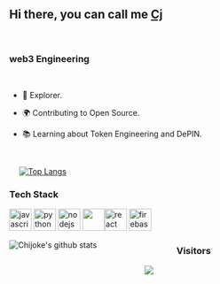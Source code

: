 ## Hi there, you can call me [Cj](https://github.com/0xChijioke)


<!-- [<img src='media/icons8-github.svg' alt='github' height='40'>](https://github.com/0xChijioke)     -->
<!-- [<img src='media/icons8-linkedin.svg' alt='linkedin' height='40'>](https://www.linkedin.com/in/chijioke-ogbuanya/)   -->
<!-- [<img src='media/icons8-twitter-circled.svg' alt='twitter' height='40'>](https://twitter.com/0xChijioke)  [<img src='media/icons8-medium-new.svg' alt='medium' height='40'>](https://medium.com/@engrgord) -->
<br />
<!-- <img alt="Chijioke Ogbuanya" align="right" src="https://raw.github.com/0xChijoke/0xChijoke/master/pngwing.com.png" width="400px"/> -->
<h3><strong>web3 Engineering</strong></h3>
<br/>

- 🔭 Explorer.

- 🌍 Contributing to Open Source.

- 📚 Learning about Token Engineering and DePIN.

<br/>

<a href='https://github.com/pricing'></a> 
[![Top Langs](https://github-readme-stats.vercel.app/api/top-langs/?username=0xChijioke&layout=compact&theme=github_dark&count_private=true)](https://github.com/0xChijioke/github-readme-stats)

<h3>Tech Stack</h3>
<p align="left">
 <img src="https://img.icons8.com/color/48/000000/javascript.png" alt="javascript" width="40" height="40"/> <img src="https://img.icons8.com/ultraviolet/40/000000/react.png" alt="python" width="40" height="40"/> 
 <img src="https://img.icons8.com/color/48/000000/nodejs.png" width="40" height="40" alt="nodejs" /> <img src="https://img.icons8.com/color/48/000000/mongodb.png" width="40" height="40" /><img src="https://img.icons8.com/color/40/000000/python.png" alt="react" width="40" height="40"/>  
 <img src="https://img.icons8.com/color/48/000000/firebase.png" alt="firebase" width="40" height="40"/>

 </p>
<p align = 'center'> 
<a href="https://github.com/0xChijoke/0xChijioke">
  <img align="left" alt="Chijoke's github stats" src="https://github-readme-stats.vercel.app/api?username=0xChijioke&show_icons=true&count_private=true&theme=react&hide_border=true&bg_color=0D1117"/>
</a>
 
 <p width='100%'>
 <h3 align="center"> Visitors</h3>
<p align="center">
  <a href="https://github.com/0xChijioke/github-profile-count">
    <img align="center" src="https://profile-counter.glitch.me/{0xChijioke}/count.svg" />
    </a>
  </p>
 </p>
